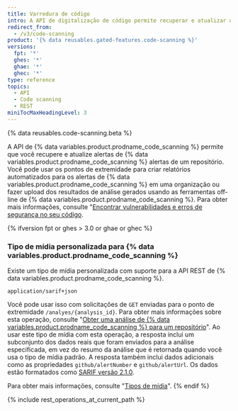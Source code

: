 ```yaml
---
title: Varredura de código
intro: A API de digitalização de código permite recuperar e atualizar os alertas de verificação de código e análises de um repositório.
redirect_from:
  - /v3/code-scanning
product: '{% data reusables.gated-features.code-scanning %}'
versions:
  fpt: '*'
  ghes: '*'
  ghae: '*'
  ghec: '*'
type: reference
topics:
  - API
  - Code scanning
  - REST
miniTocMaxHeadingLevel: 3
---
```


{% data reusables.code-scanning.beta %}

A API de {% data variables.product.prodname_code_scanning %} permite que você recupere e atualize alertas de {% data variables.product.prodname_code_scanning %} alertas de um repositório. Você pode usar os pontos de extremidade para criar relatórios automatizados para os alertas de {% data variables.product.prodname_code_scanning %} em uma organização ou fazer upload dos resultados de análise gerados usando as ferramentas off-line de {% data variables.product.prodname_code_scanning %}. Para obter mais informações, consulte "[Encontrar vulnerabilidades e erros de segurança no seu código](/github/finding-security-vulnerabilities-and-errors-in-your-code).

{% ifversion fpt or ghes > 3.0 or ghae or ghec %}
### Tipo de mídia personalizada para {% data variables.product.prodname_code_scanning %}

Existe um tipo de mídia personalizada com suporte para a API REST de {% data variables.product.prodname_code_scanning %}. 

    application/sarif+json

Você pode usar isso com solicitações de `GET` enviadas para o ponto de extremidade `/analyes/{analysis_id}`. Para obter mais informações sobre esta operação, consulte "[Obter uma análise de {% data variables.product.prodname_code_scanning %} para um repositório](#get-a-code-scanning-analysis-for-a-repository)". Ao usar este tipo de mídia com esta operação, a resposta inclui um subconjunto dos dados reais que foram enviados para a análise especificada, em vez do resumo da análise que é retornada quando você usa o tipo de mídia padrão. A resposta também inclui dados adicionais como as propriedades `github/alertNumber` e `github/alertUrl`. Os dados estão formatados como [SARIF versão 2.1.0](https://docs.oasis-open.org/sarif/sarif/v2.1.0/cs01/sarif-v2.1.0-cs01.html).

Para obter mais informações, consulte "[Tipos de mídia](/rest/overview/media-types)".
{% endif %}

{% include rest_operations_at_current_path %}
